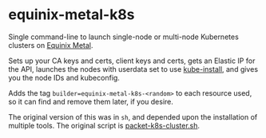 # equinix-metal-k8s

Single command-line to launch single-node or multi-node Kubernetes clusters on [Equinix Metal](https://metal.equinix.com).

Sets up your CA keys and certs, client keys and certs, gets an Elastic IP for the API, launches the nodes with
userdata set to use [kube-install](https://github.com/deitch/kube-install), and gives you the node IDs and kubeconfig.

Adds the tag `builder=equinix-metal-k8s-<random>` to each resource used, so it can find and remove them later, if you
desire.

The original version of this was in `sh`, and depended upon the installation of multiple tools. The original
script is [packet-k8s-cluster.sh](./packet-k8s-cluster.sh).